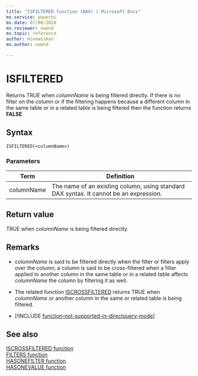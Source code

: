 ```yaml
---
title: "ISFILTERED function (DAX) | Microsoft Docs"
ms.service: powerbi 
ms.date: 07/08/2020
ms.reviewer: owend
ms.topic: reference
author: minewiskan
ms.author: owend

---
```

# ISFILTERED

Returns TRUE when *columnName* is being filtered directly. If there is no filter on the column or if the filtering happens because a different column in the same table or in a related table is being filtered then the function returns **FALSE**.  
  
## Syntax  
  
```dax
ISFILTERED(<columnName>)  
```
  
### Parameters  

|Term|Definition|  
|--------|--------------|  
|columnName|The name of an existing column, using standard DAX syntax. It cannot be an expression.| 
  
## Return value

TRUE when *columnName* is being filtered directly.  
  
## Remarks  
  
- *columnName* is said to be filtered directly when the filter or filters apply over the column; a column is said to be cross-filtered when a filter applied to another column in the same table or in a related table affects *columnName* the column by filtering it as well.  
  
- The related function [ISCROSSFILTERED](iscrossfiltered-function-dax.md) returns TRUE when *columnName* or another column in the same or related table is being filtered.  

- [!INCLUDE [function-not-supported-in-directquery-mode](includes/function-not-supported-in-directquery-mode.md)]

## See also

[ISCROSSFILTERED function](iscrossfiltered-function-dax.md)  
[FILTERS function](filters-function-dax.md)  
[HASONEFILTER function](hasonefilter-function-dax.md)  
[HASONEVALUE function](hasonevalue-function-dax.md)  
